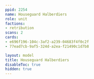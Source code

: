 ```yaml
---
ppid: 2254
name: Houseguard Halberdiers
role: unit
factions:
- retribution
scans: 2
cards:
- e696f196-104c-3af2-a239-04683f4f0c2f
- 77ead7cb-9af5-324d-a2ea-f21490c1d7b8

layout: model
title: Houseguard Halberdiers
disableToc: true
hidden: true
---
```


